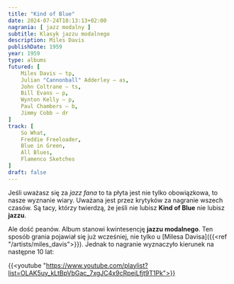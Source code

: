```yaml
---
title: "Kind of Blue"
date: 2024-07-24T18:13:13+02:00
nagrania: [ jazz modalny ]
subtitle: Klasyk jazzu modalnego
description: Miles Davis
publishDate: 1959
year: 1959
type: albums
futured: [
    Miles Davis – tp,
    Julian "Cannonball" Adderley – as,
    John Coltrane – ts,
    Bill Evans – p,
    Wynton Kelly – p,
    Paul Chambers – b,
    Jimmy Cobb – dr
]
track: [
    So What,
    Freddie Freeloader,
    Blue in Green,
    All Blues,
    Flamenco Sketches
]
draft: false
---
```

Jeśli uważasz się za *jazz fana* to ta płyta jest nie tylko obowiązkowa, to nasze wyznanie wiary. Uważana jest przez krytyków za nagranie
wszech czasów. Są tacy, którzy twierdzą, że jeśli nie lubisz __Kind of Blue__ nie lubisz __jazzu__.

Ale dość peanów. Album stanowi kwintesencję __jazzu modalnego__. Ten sposób grania pojawiał się już wcześniej, nie tylko u 
[Milesa Davisa]({{<ref "/artists/miles_davis">}}). Jednak to nagranie wyznaczyło kierunek na następne 10 lat:

{{<youtube "https://www.youtube.com/playlist?list=OLAK5uy_kLtBpVbGac_7xgJC4x9cRpeiLfjt9T1Pk">}}